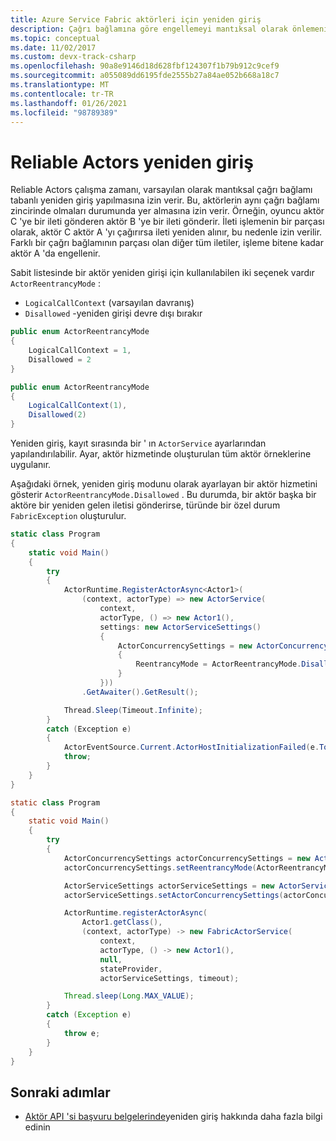 ```yaml
---
title: Azure Service Fabric aktörleri için yeniden giriş
description: Çağrı bağlamına göre engellemeyi mantıksal olarak önlemenin bir yolu olan Service Fabric Reliable Actors için yeniden giriş yapın.
ms.topic: conceptual
ms.date: 11/02/2017
ms.custom: devx-track-csharp
ms.openlocfilehash: 90a8e9146d18d628fbf124307f1b79b912c9cef9
ms.sourcegitcommit: a055089dd6195fde2555b27a84ae052b668a18c7
ms.translationtype: MT
ms.contentlocale: tr-TR
ms.lasthandoff: 01/26/2021
ms.locfileid: "98789389"
---
```

# <a name="reliable-actors-reentrancy"></a>Reliable Actors yeniden giriş
Reliable Actors çalışma zamanı, varsayılan olarak mantıksal çağrı bağlamı tabanlı yeniden giriş yapılmasına izin verir. Bu, aktörlerin aynı çağrı bağlamı zincirinde olmaları durumunda yer almasına izin verir. Örneğin, oyuncu aktör C 'ye bir ileti gönderen aktör B 'ye bir ileti gönderir. İleti işlemenin bir parçası olarak, aktör C aktör A 'yı çağırırsa ileti yeniden alınır, bu nedenle izin verilir. Farklı bir çağrı bağlamının parçası olan diğer tüm iletiler, işleme bitene kadar aktör A 'da engellenir.

Sabit listesinde bir aktör yeniden girişi için kullanılabilen iki seçenek vardır `ActorReentrancyMode` :

* `LogicalCallContext` (varsayılan davranış)
* `Disallowed` -yeniden girişi devre dışı bırakır

```csharp
public enum ActorReentrancyMode
{
    LogicalCallContext = 1,
    Disallowed = 2
}
```
```Java
public enum ActorReentrancyMode
{
    LogicalCallContext(1),
    Disallowed(2)
}
```
Yeniden giriş, kayıt sırasında bir ' ın `ActorService` ayarlarından yapılandırılabilir. Ayar, aktör hizmetinde oluşturulan tüm aktör örneklerine uygulanır.

Aşağıdaki örnek, yeniden giriş modunu olarak ayarlayan bir aktör hizmetini gösterir `ActorReentrancyMode.Disallowed` . Bu durumda, bir aktör başka bir aktöre bir yeniden gelen iletisi gönderirse, türünde bir özel durum `FabricException` oluşturulur.

```csharp
static class Program
{
    static void Main()
    {
        try
        {
            ActorRuntime.RegisterActorAsync<Actor1>(
                (context, actorType) => new ActorService(
                    context,
                    actorType, () => new Actor1(),
                    settings: new ActorServiceSettings()
                    {
                        ActorConcurrencySettings = new ActorConcurrencySettings()
                        {
                            ReentrancyMode = ActorReentrancyMode.Disallowed
                        }
                    }))
                .GetAwaiter().GetResult();

            Thread.Sleep(Timeout.Infinite);
        }
        catch (Exception e)
        {
            ActorEventSource.Current.ActorHostInitializationFailed(e.ToString());
            throw;
        }
    }
}
```
```Java
static class Program
{
    static void Main()
    {
        try
        {
            ActorConcurrencySettings actorConcurrencySettings = new ActorConcurrencySettings();
            actorConcurrencySettings.setReentrancyMode(ActorReentrancyMode.Disallowed);

            ActorServiceSettings actorServiceSettings = new ActorServiceSettings();
            actorServiceSettings.setActorConcurrencySettings(actorConcurrencySettings);

            ActorRuntime.registerActorAsync(
                Actor1.getClass(),
                (context, actorType) -> new FabricActorService(
                    context,
                    actorType, () -> new Actor1(),
                    null,
                    stateProvider,
                    actorServiceSettings, timeout);

            Thread.sleep(Long.MAX_VALUE);
        }
        catch (Exception e)
        {
            throw e;
        }
    }
}
```


## <a name="next-steps"></a>Sonraki adımlar
* [Aktör API 'si başvuru belgelerinde](/dotnet/api/microsoft.servicefabric.actors)yeniden giriş hakkında daha fazla bilgi edinin
